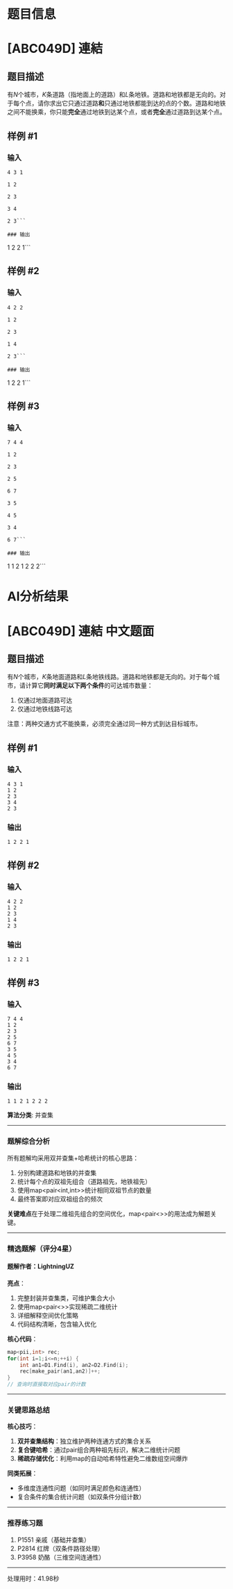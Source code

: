 # 题目信息

# [ABC049D] 連結

## 题目描述

有$N$个城市，$K$条道路（指地面上的道路）和$L$条地铁。道路和地铁都是无向的。对于每个点，请你求出它只通过道路**和**只通过地铁都能到达的点的个数。道路和地铁之间不能换乘，你只能**完全**通过地铁到达某个点，或者**完全**通过道路到达某个点。

## 样例 #1

### 输入

```
4 3 1

1 2

2 3

3 4

2 3```

### 输出

```
1 2 2 1```

## 样例 #2

### 输入

```
4 2 2

1 2

2 3

1 4

2 3```

### 输出

```
1 2 2 1```

## 样例 #3

### 输入

```
7 4 4

1 2

2 3

2 5

6 7

3 5

4 5

3 4

6 7```

### 输出

```
1 1 2 1 2 2 2```

# AI分析结果



# [ABC049D] 連結 中文题面

## 题目描述

有$N$个城市，$K$条地面道路和$L$条地铁线路。道路和地铁都是无向的。对于每个城市，请计算它**同时满足以下两个条件**的可达城市数量：
1. 仅通过地面道路可达
2. 仅通过地铁线路可达

注意：两种交通方式不能换乘，必须完全通过同一种方式到达目标城市。

## 样例 #1

### 输入
```
4 3 1
1 2
2 3
3 4
2 3
```

### 输出
```
1 2 2 1
```

## 样例 #2

### 输入
```
4 2 2
1 2
2 3
1 4
2 3
```

### 输出
```
1 2 2 1
```

## 样例 #3

### 输入
```
7 4 4
1 2
2 3
2 5
6 7
3 5
4 5
3 4
6 7
```

### 输出
```
1 1 2 1 2 2 2
```

**算法分类**: 并查集

---

### 题解综合分析

所有题解均采用双并查集+哈希统计的核心思路：
1. 分别构建道路和地铁的并查集
2. 统计每个点的双祖先组合（道路祖先，地铁祖先）
3. 使用map<pair<int,int>>统计相同双祖节点的数量
4. 最终答案即对应双祖组合的频次

**关键难点**在于处理二维祖先组合的空间优化，map<pair<>>的用法成为解题关键。

---

### 精选题解（评分4星）

#### 题解作者：LightningUZ
**亮点**：
1. 完整封装并查集类，可维护集合大小
2. 使用map<pair<>>实现稀疏二维统计
3. 详细解释空间优化策略
4. 代码结构清晰，包含输入优化

**核心代码**：
```cpp
map<pii,int> rec;
for(int i=1;i<=n;++i) {
    int an1=D1.Find(i), an2=D2.Find(i);
    rec[make_pair(an1,an2)]++;
}
// 查询时直接取对应pair的计数
```

---

### 关键思路总结

**核心技巧**：
1. **双并查集结构**：独立维护两种连通方式的集合关系
2. **复合键哈希**：通过pair组合两种祖先标识，解决二维统计问题
3. **稀疏存储优化**：利用map的自动哈希特性避免二维数组空间爆炸

**同类拓展**：
- 多维度连通性问题（如同时满足颜色和连通性）
- 复合条件的集合统计问题（如双条件分组计数）

---

### 推荐练习题
1. P1551 亲戚（基础并查集）
2. P2814 红牌（双条件路径处理）
3. P3958 奶酪（三维空间连通性）

---
处理用时：41.98秒